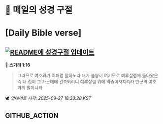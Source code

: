 # 🙏 매일의 성경 구절
# [Daily Bible verse]
## [![README에 성경구절 업데이트](https://github.com/DONGSUKA/first_test/actions/workflows/update-readme-bible.yml/badge.svg)](https://github.com/DONGSUKA/first_test/actions/workflows/update-readme-bible.yml)
<!-- START_BIBLE_VERSE -->
📖 **스가랴 1:16**
> 그러므로 여호와가 이처럼 말하노라 내가 불쌍히 여기므로 예루살렘에 돌아왔은즉 내 집이 그 가운데에 건축되리니 예루살렘 위에 먹줄이쳐지리라 만군의 여호와의 말이니라

🕊️ _업데이트 시각: 2025-09-27 18:33:28 KST_
  <!-- END_BIBLE_VERSE -->
## GITHUB_ACTION
